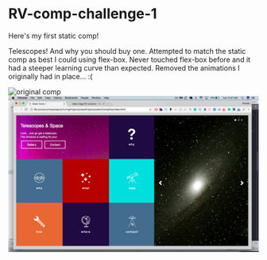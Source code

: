 # RV-comp-challenge-1
Here's my first static comp!

Telescopes! And why you should buy one. Attempted to match the static comp as best I could using flex-box. Never touched flex-box before and it had a steeper learning curve than expected. Removed the animations I originally had in place... :(

![original comp](../staticCompOne/images/static-comp-challenge-1.jpg?raw=true)
![My comp](images/RVscreen.png?raw=true)


